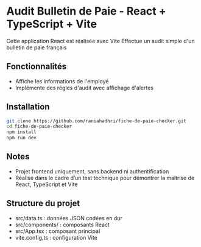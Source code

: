 # Audit Bulletin de Paie - React + TypeScript + Vite
Cette application React est réalisée avec Vite Effectue un audit simple d'un bulletin de paie français 

## Fonctionnalités
- Affiche les informations de l'employé
- Implémente des régles d'audit avec affichage d'alertes

## Installation
```bash
git clone https://github.com/raniahadhri/fiche-de-paie-checker.git
cd fiche-de-paie-checker
npm install
npm run dev
```
## Notes
- Projet frontend uniquement, sans backend ni authentification
- Réalisé dans le cadre d’un test technique pour démontrer la maîtrise de React, TypeScript et Vite

## Structure du projet
- src/data.ts : données JSON codées en dur
- src/components/ : composants React
- src/App.tsx : composant principal
- vite.config.ts : configuration Vite